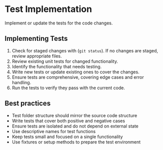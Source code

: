 # Test Implementation

Implement or update the tests for the code changes.

## Implementing Tests

1. Check for staged changes with (`git status`).
If no changes are staged, review appropriate files.
2. Review existing unit tests for changed functionality.
3. Identify the functionality that needs testing.
4. Write new tests or update existing ones to cover the changes.
5. Ensure tests are comprehensive, covering edge cases and error handling.
6. Run the tests to verify they pass with the current code.

## Best practices

- Test folder structure should mirror the source code structure
- Write tests that cover both positive and negative cases
- Ensure tests are isolated and do not depend on external state
- Use descriptive names for test functions
- Keep tests small and focused on a single functionality
- Use fixtures or setup methods to prepare the test environment
